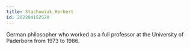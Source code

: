 ```yaml
---
title: Stachowiak Herbert
id: 202204152520
---
```


German philosopher who worked as a full professor at the University of Paderborn from 1973 to 1986.
